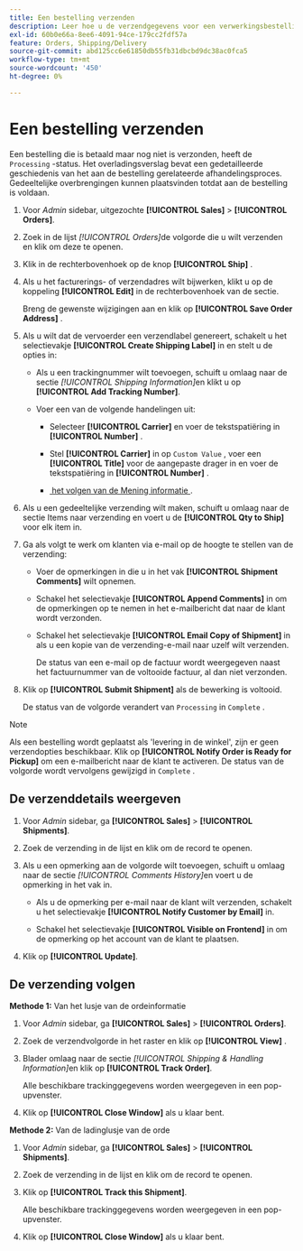 ```yaml
---
title: Een bestelling verzenden
description: Leer hoe u de verzendgegevens voor een verwerkingsbestelling invult en de verzendings- en trackinggegevens bekijkt.
exl-id: 60b0e66a-8ee6-4091-94ce-179cc2fdf57a
feature: Orders, Shipping/Delivery
source-git-commit: abd125cc6e61850db55fb31dbcbd9dc38ac0fca5
workflow-type: tm+mt
source-wordcount: '450'
ht-degree: 0%

---
```


# Een bestelling verzenden

Een bestelling die is betaald maar nog niet is verzonden, heeft de `Processing` -status. Het overladingsverslag bevat een gedetailleerde geschiedenis van het aan de bestelling gerelateerde afhandelingsproces. Gedeeltelijke overbrengingen kunnen plaatsvinden totdat aan de bestelling is voldaan.

1. Voor _Admin_ sidebar, uitgezochte **[!UICONTROL Sales]** > **[!UICONTROL Orders]**.

1. Zoek in de lijst _[!UICONTROL Orders]_&#x200B;de volgorde die u wilt verzenden en klik om deze te openen.

1. Klik in de rechterbovenhoek op de knop **[!UICONTROL Ship]** .

1. Als u het facturerings- of verzendadres wilt bijwerken, klikt u op de koppeling **[!UICONTROL Edit]** in de rechterbovenhoek van de sectie.

   Breng de gewenste wijzigingen aan en klik op **[!UICONTROL Save Order Address]** .

1. Als u wilt dat de vervoerder een verzendlabel genereert, schakelt u het selectievakje **[!UICONTROL Create Shipping Label]** in en stelt u de opties in:

   - Als u een trackingnummer wilt toevoegen, schuift u omlaag naar de sectie _[!UICONTROL Shipping Information]_&#x200B;en klikt u op **[!UICONTROL Add Tracking Number]**.

   - Voer een van de volgende handelingen uit:

      - Selecteer **[!UICONTROL Carrier]** en voer de tekstspatiëring in **[!UICONTROL Number]** .

      - Stel **[!UICONTROL Carrier]** in op `Custom Value` , voer een **[!UICONTROL Title]** voor de aangepaste drager in en voer de tekstspatiëring in **[!UICONTROL Number]** .

      - [&#x200B; het volgen van de Mening informatie &#x200B;](#track-the-shipment).

1. Als u een gedeeltelijke verzending wilt maken, schuift u omlaag naar de sectie Items naar verzending en voert u de **[!UICONTROL Qty to Ship]** voor elk item in.

1. Ga als volgt te werk om klanten via e-mail op de hoogte te stellen van de verzending:

   - Voer de opmerkingen in die u in het vak **[!UICONTROL Shipment Comments]** wilt opnemen.

   - Schakel het selectievakje **[!UICONTROL Append Comments]** in om de opmerkingen op te nemen in het e-mailbericht dat naar de klant wordt verzonden.

   - Schakel het selectievakje **[!UICONTROL Email Copy of Shipment]** in als u een kopie van de verzending-e-mail naar uzelf wilt verzenden.

     De status van een e-mail op de factuur wordt weergegeven naast het factuurnummer van de voltooide factuur, al dan niet verzonden.

1. Klik op **[!UICONTROL Submit Shipment]** als de bewerking is voltooid.

   De status van de volgorde verandert van `Processing` in `Complete` .

>[!NOTE]
>
>Als een bestelling wordt geplaatst als &#39;levering in de winkel&#39;, zijn er geen verzendopties beschikbaar. Klik op **[!UICONTROL Notify Order is Ready for Pickup]** om een e-mailbericht naar de klant te activeren. De status van de volgorde wordt vervolgens gewijzigd in `Complete` .

## De verzenddetails weergeven

1. Voor _Admin_ sidebar, ga **[!UICONTROL Sales]** > **[!UICONTROL Shipments]**.

1. Zoek de verzending in de lijst en klik om de record te openen.

1. Als u een opmerking aan de volgorde wilt toevoegen, schuift u omlaag naar de sectie _[!UICONTROL Comments History]_&#x200B;en voert u de opmerking in het vak in.

   - Als u de opmerking per e-mail naar de klant wilt verzenden, schakelt u het selectievakje **[!UICONTROL Notify Customer by Email]** in.

   - Schakel het selectievakje **[!UICONTROL Visible on Frontend]** in om de opmerking op het account van de klant te plaatsen.

1. Klik op **[!UICONTROL Update]**.

## De verzending volgen

**Methode 1:** Van het lusje van de ordeinformatie

1. Voor _Admin_ sidebar, ga **[!UICONTROL Sales]** > **[!UICONTROL Orders]**.

1. Zoek de verzendvolgorde in het raster en klik op **[!UICONTROL View]** .

1. Blader omlaag naar de sectie _[!UICONTROL Shipping & Handling Information]_&#x200B;en klik op **[!UICONTROL Track Order]**.

   Alle beschikbare trackinggegevens worden weergegeven in een pop-upvenster.

1. Klik op **[!UICONTROL Close Window]** als u klaar bent.

**Methode 2:** Van de ladinglusje van de orde

1. Voor _Admin_ sidebar, ga **[!UICONTROL Sales]** > **[!UICONTROL Shipments]**.

1. Zoek de verzending in de lijst en klik om de record te openen.

1. Klik op **[!UICONTROL Track this Shipment]**.

   Alle beschikbare trackinggegevens worden weergegeven in een pop-upvenster.

1. Klik op **[!UICONTROL Close Window]** als u klaar bent.
